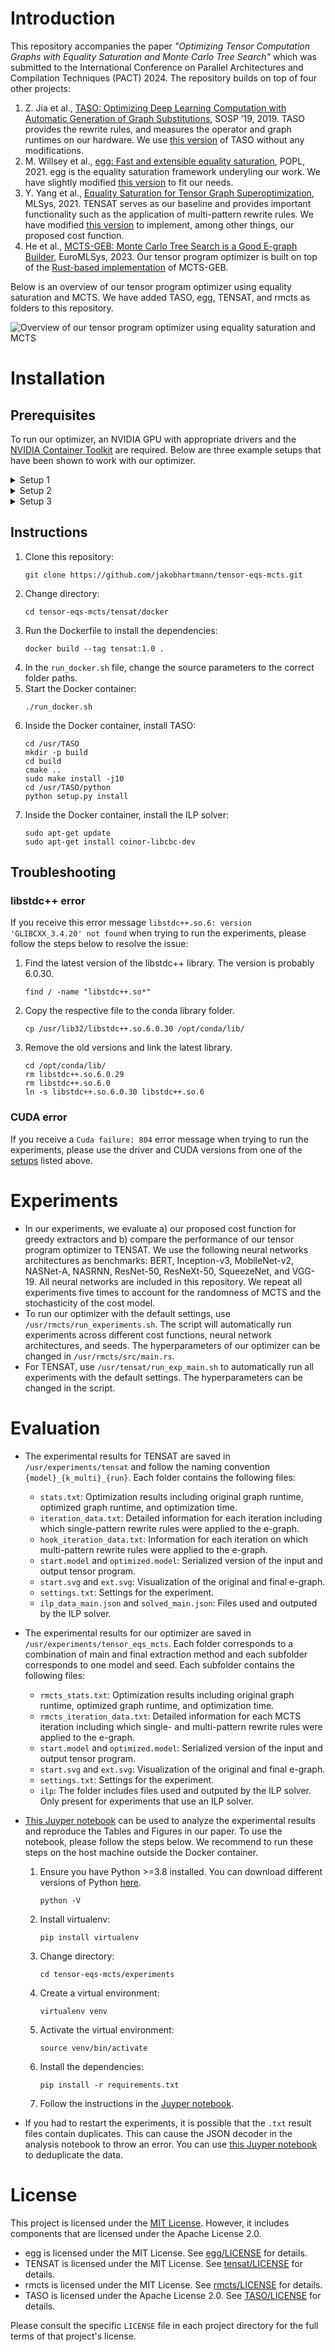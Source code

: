 # Introduction

This repository accompanies the paper _"Optimizing Tensor Computation Graphs with Equality Saturation and Monte Carlo Tree Search"_ which was submitted to the International Conference on Parallel Architectures and Compilation Techniques (PACT) 2024. The repository builds on top of four other projects:

1. Z. Jia et al., [TASO: Optimizing Deep Learning Computation with Automatic Generation of Graph Substitutions](https://dl.acm.org/doi/10.1145/3341301.3359630), SOSP ’19, 2019. TASO provides the rewrite rules, and measures the operator and graph runtimes on our hardware. We use [this version](https://github.com/yycdavid/taso) of TASO without any modifications.
2. M. Willsey et al., [egg: Fast and extensible equality saturation](https://dl.acm.org/doi/10.1145/3434304), POPL, 2021. egg is the equality saturation framework underyling our work. We have slightly modified [this version](https://github.com/egraphs-good/egg) to fit our needs.
3. Y. Yang et al., [Equality Saturation for Tensor Graph Superoptimization](https://proceedings.mlsys.org/paper_files/paper/2021/file/cc427d934a7f6c0663e5923f49eba531-Paper.pdf), MLSys, 2021. TENSAT serves as our baseline and provides important functionality such as the application of multi-pattern rewrite rules. We have modified [this version](https://github.com/uwplse/tensat) to implement, among other things, our proposed cost function.
4. He et al., [MCTS-GEB: Monte Carlo Tree Search is a Good E-graph Builder](https://dl.acm.org/doi/abs/10.1145/3578356.3592577), EuroMLSys, 2023. Our tensor program optimizer is built on top of the [Rust-based implementation](https://github.com/hgl71964/rmcts) of MCTS-GEB.

Below is an overview of our tensor program optimizer using equality saturation and MCTS. We have added TASO, egg, TENSAT, and rmcts as folders to this repository.

![Overview of our tensor program optimizer using equality saturation and MCTS](overview.png)

# Installation

## Prerequisites

To run our optimizer, an NVIDIA GPU with appropriate drivers and the [NVIDIA Container Toolkit](https://github.com/NVIDIA/nvidia-container-toolkit) are required. Below are three example setups that have been shown to work with our optimizer.

<details>
<summary>Setup 1</summary>
<ul>
    <li>Hardware:
      <ul>
        <li>CPU: Intel Xeon Gold 6142 CPU @ 2.60GHz with 8 cores</li>
        <li>RAM: 64 GB</li>
        <li>GPU: NVIDIA P100 16GB</li>
      </ul>
    </li>
  </ul>

  <ul>
    <li>Software:
      <ul>
        <li>OS: Ubuntu 22.04 LTS</li>
        <li>NVIDIA driver version: 525.125.06</li>
        <li>CUDA version: 12.0</li>
      </ul>
    </li>
  </ul>
</details>

<details>
<summary>Setup 2</summary>
<ul>
    <li>Hardware:
      <ul>
        <li>CPU: Intel Xeon Silver 4210R CPU @ 2.40GHz with 8 cores</li>
        <li>RAM: 64 GB</li>
        <li>GPU: NVIDIA A100 80GB</li>
      </ul>
    </li>
  </ul>

  <ul>
    <li>Software:
      <ul>
        <li>OS: Ubuntu 22.04 LTS</li>
        <li>NVIDIA driver version: 525.125.06</li>
        <li>CUDA version: 12.0</li>
      </ul>
    </li>
  </ul>
</details>

<details>
<summary>Setup 3</summary>
<ul>
    <li>Hardware:
      <ul>
        <li>CPU: Intel Xeon CPU @ 2.20GHz with 6 cores</li>
        <li>RAM: 89 GB</li>
        <li>GPU: NVIDIA Tesla A100 40GB</li>
      </ul>
    </li>
  </ul>

  <ul>
    <li>Software:
      <ul>
        <li>OS: Ubuntu 22.04 LTS</li>
        <li>NVIDIA driver version: 550.90.07</li>
        <li>CUDA version: 12.4</li>
      </ul>
    </li>
  </ul>
</details>

## Instructions

1. Clone this repository:
   ```
   git clone https://github.com/jakobhartmann/tensor-eqs-mcts.git
   ```
2. Change directory:
   ```
   cd tensor-eqs-mcts/tensat/docker
   ```
3. Run the Dockerfile to install the dependencies:
   ```
   docker build --tag tensat:1.0 .
   ```
4. In the `run_docker.sh` file, change the source parameters to the correct folder paths.
5. Start the Docker container:
   ```
   ./run_docker.sh
   ```
6. Inside the Docker container, install TASO:
   ```
   cd /usr/TASO
   mkdir -p build
   cd build
   cmake ..
   sudo make install -j10
   cd /usr/TASO/python
   python setup.py install
   ```
7. Inside the Docker container, install the ILP solver:
   ```
   sudo apt-get update
   sudo apt-get install coinor-libcbc-dev
   ```

## Troubleshooting

### libstdc++ error

If you receive this error message `libstdc++.so.6: version 'GLIBCXX_3.4.20' not found` when trying to run the experiments, please follow the steps below to resolve the issue:

1. Find the latest version of the libstdc++ library. The version is probably 6.0.30.

   ```
   find / -name "libstdc++.so*"
   ```

2. Copy the respective file to the conda library folder.

   ```
   cp /usr/lib32/libstdc++.so.6.0.30 /opt/conda/lib/
   ```

3. Remove the old versions and link the latest library.
   ```
   cd /opt/conda/lib/
   rm libstdc++.so.6.0.29
   rm libstdc++.so.6.0
   ln -s libstdc++.so.6.0.30 libstdc++.so.6
   ```

### CUDA error

If you receive a `Cuda failure: 804` error message when trying to run the experiments, please use the driver and CUDA versions from one of the [setups](#prerequisites) listed above.

# Experiments

- In our experiments, we evaluate a) our proposed cost function for greedy extractors and b) compare the performance of our tensor program optimizer to TENSAT. We use the following neural networks architectures as benchmarks: BERT, Inception-v3, MobileNet-v2, NASNet-A, NASRNN, ResNet-50, ResNeXt-50, SqueezeNet, and VGG-19. All neural networks are included in this repository. We repeat all experiments five times to account for the randomness of MCTS and the stochasticity of the cost model.
- To run our optimizer with the default settings, use `/usr/rmcts/run_experiments.sh`. The script will automatically run experiments across different cost functions, neural network architectures, and seeds. The hyperparameters of our optimizer can be changed in `/usr/rmcts/src/main.rs`.
- For TENSAT, use `/usr/tensat/run_exp_main.sh` to automatically run all experiments with the default settings. The hyperparameters can be changed in the script.

# Evaluation

- The experimental results for TENSAT are saved in `/usr/experiments/tensat` and follow the naming convention `{model}_{k_multi}_{run}`. Each folder contains the following files:
  - `stats.txt`: Optimization results including original graph runtime, optimized graph runtime, and optimization time.
  - `iteration_data.txt`: Detailed information for each iteration including which single-pattern rewrite rules were applied to the e-graph.
  - `hook_iteration_data.txt`: Information for each iteration on which multi-pattern rewrite rules were applied to the e-graph.
  - `start.model` and `optimized.model`: Serialized version of the input and output tensor program.
  - `start.svg` and `ext.svg`: Visualization of the original and final e-graph.
  - `settings.txt`: Settings for the experiment.
  - `ilp_data_main.json` and `solved_main.json`: Files used and outputed by the ILP solver.
- The experimental results for our optimizer are saved in `/usr/experiments/tensor_eqs_mcts`. Each folder corresponds to a combination of main and final extraction method and each subfolder corresponds to one model and seed. Each subfolder contains the following files:
  - `rmcts_stats.txt`: Optimization results including original graph runtime, optimized graph runtime, and optimization time.
  - `rmcts_iteration_data.txt`: Detailed information for each MCTS iteration including which single- and multi-pattern rewrite rules were applied to the e-graph.
  - `start.model` and `optimized.model`: Serialized version of the input and output tensor program.
  - `start.svg` and `ext.svg`: Visualization of the original and final e-graph.
  - `settings.txt`: Settings for the experiment.
  - `ilp`: The folder includes files used and outputed by the ILP solver. Only present for experiments that use an ILP solver.
- [This Juyper notebook](./experiments/analyze_results.ipynb) can be used to analyze the experimental results and reproduce the Tables and Figures in our paper. To use the notebook, please follow the steps below. We recommend to run these steps on the host machine outside the Docker container.

  1. Ensure you have Python >=3.8 installed. You can download different versions of Python [here](https://www.python.org/downloads/).

     ```
     python -V
     ```

  2. Install virtualenv:

     ```
     pip install virtualenv
     ```

  3. Change directory:

     ```
     cd tensor-eqs-mcts/experiments
     ```

  4. Create a virtual environment:

     ```
     virtualenv venv
     ```

  5. Activate the virtual environment:

     ```
     source venv/bin/activate
     ```

  6. Install the dependencies:

     ```
     pip install -r requirements.txt
     ```

  7. Follow the instructions in the [Juyper notebook](./experiments/analyze_results.ipynb).

- If you had to restart the experiments, it is possible that the `.txt` result files contain duplicates. This can cause the JSON decoder in the analysis notebook to throw an error. You can use [this Juyper notebook](./experiments/deduplicate_results.ipynb) to deduplicate the data.

# License

This project is licensed under the [MIT License](LICENSE). However, it includes components that are licensed under the Apache License 2.0.

- egg is licensed under the MIT License. See [egg/LICENSE](./egg/LICENSE) for details.
- TENSAT is licensed under the MIT License. See [tensat/LICENSE](./tensat/LICENSE) for details.
- rmcts is licensed under the MIT License. See [rmcts/LICENSE](./rmcts/LICENSE) for details.
- TASO is licensed under the Apache License 2.0. See [TASO/LICENSE](./TASO/LICENSE) for details.

Please consult the specific `LICENSE` file in each project directory for the full terms of that project's license.
